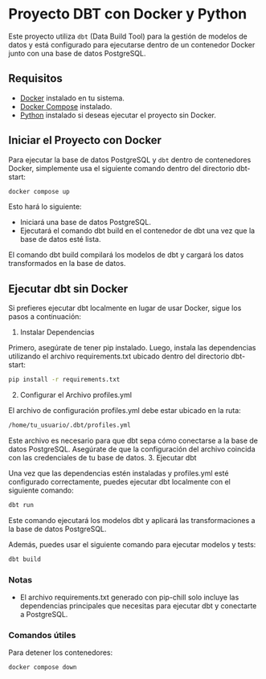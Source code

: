 # Proyecto DBT con Docker y Python

Este proyecto utiliza `dbt` (Data Build Tool) para la gestión de modelos de datos y está configurado para ejecutarse dentro de un contenedor Docker junto con una base de datos PostgreSQL.

## Requisitos

- [Docker](https://www.docker.com/get-started) instalado en tu sistema.
- [Docker Compose](https://docs.docker.com/compose/install/) instalado.
- [Python](https://www.python.org/downloads/) instalado si deseas ejecutar el proyecto sin Docker.

## Iniciar el Proyecto con Docker

Para ejecutar la base de datos PostgreSQL y `dbt` dentro de contenedores Docker, simplemente usa el siguiente comando dentro del directorio dbt-start:

```bash
docker compose up
```
Esto hará lo siguiente:

- Iniciará una base de datos PostgreSQL.
- Ejecutará el comando dbt build en el contenedor de dbt una vez que la base de datos esté lista.

El comando dbt build compilará los modelos de dbt y cargará los datos transformados en la base de datos.

## Ejecutar dbt sin Docker

Si prefieres ejecutar dbt localmente en lugar de usar Docker, sigue los pasos a continuación:
1. Instalar Dependencias

Primero, asegúrate de tener pip instalado. Luego, instala las dependencias utilizando el archivo requirements.txt ubicado dentro del directorio dbt-start:

```bash
pip install -r requirements.txt
```

2. Configurar el Archivo profiles.yml

El archivo de configuración profiles.yml debe estar ubicado en la ruta:

```bash
/home/tu_usuario/.dbt/profiles.yml
```

Este archivo es necesario para que dbt sepa cómo conectarse a la base de datos PostgreSQL. Asegúrate de que la configuración del archivo coincida con las credenciales de tu base de datos.
3. Ejecutar dbt

Una vez que las dependencias estén instaladas y profiles.yml esté configurado correctamente, puedes ejecutar dbt localmente con el siguiente comando:
```bash
dbt run
```

Este comando ejecutará los modelos dbt y aplicará las transformaciones a la base de datos PostgreSQL.

Además, puedes usar el siguiente comando para ejecutar modelos y tests:
```bash
dbt build 
```
### Notas

- El archivo requirements.txt generado con pip-chill solo incluye las dependencias principales que necesitas para ejecutar dbt y conectarte a PostgreSQL.

### Comandos útiles

Para detener los contenedores:

```bash
docker compose down
```
